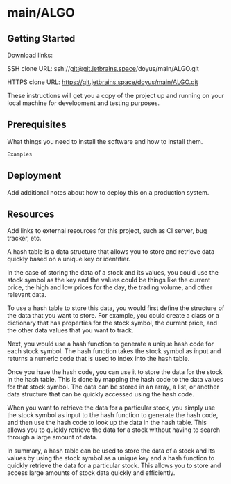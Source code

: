 # main/ALGO



## Getting Started

Download links:

SSH clone URL: ssh://git@git.jetbrains.space/doyus/main/ALGO.git

HTTPS clone URL: https://git.jetbrains.space/doyus/main/ALGO.git



These instructions will get you a copy of the project up and running on your local machine for development and testing purposes.

## Prerequisites

What things you need to install the software and how to install them.

```
Examples
```

## Deployment

Add additional notes about how to deploy this on a production system.

## Resources

Add links to external resources for this project, such as CI server, bug tracker, etc.


A hash table is a data structure that allows you to store and retrieve data quickly based on a unique key or identifier.

In the case of storing the data of a stock and its values, you could use the stock symbol as the key and the values could be things like the current price, the high and low prices for the day, the trading volume, and other relevant data.

To use a hash table to store this data, you would first define the structure of the data that you want to store. For example, you could create a class or a dictionary that has properties for the stock symbol, the current price, and the other data values that you want to track.

Next, you would use a hash function to generate a unique hash code for each stock symbol. The hash function takes the stock symbol as input and returns a numeric code that is used to index into the hash table.

Once you have the hash code, you can use it to store the data for the stock in the hash table. This is done by mapping the hash code to the data values for that stock symbol. The data can be stored in an array, a list, or another data structure that can be quickly accessed using the hash code.

When you want to retrieve the data for a particular stock, you simply use the stock symbol as input to the hash function to generate the hash code, and then use the hash code to look up the data in the hash table. This allows you to quickly retrieve the data for a stock without having to search through a large amount of data.

In summary, a hash table can be used to store the data of a stock and its values by using the stock symbol as a unique key and a hash function to quickly retrieve the data for a particular stock. This allows you to store and access large amounts of stock data quickly and efficiently.